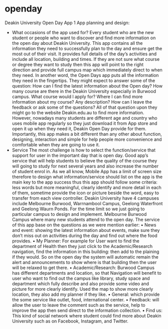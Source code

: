 # openday
Deakin University Open Day App
1 App planning and design:
+ What occasions of the app used for?
 Every student who are the new student or people who want to discover and find more information on the open day about Deakin University. This app contains all the information they need to successfully plan to the day and ensure get the most out of their visit. It provides full details of the day’s activities and include all location, building and times. If they are not sure what course or degree they want to study then this app will point to the right direction and provide full campus map which immediately direct to when they need. In another word, the Open Days app puts all the information they need in the fingertips.
They might expect to answer some of the question: 
How can I find the latest information about the Open day?
How many course are there in the Deakin University especially in Burwood campus.
What course would l apply for? Where I can find more information about my course? Any description? 
How can I leave the feedback or ask some of the questions?
All of that question upon they might go to the website Deakin.edu.au to find more information. However, nowadays many students are different age and country who uses mobile app regularly so they just download it from App store and open it up when they need it, Deakin Open Day provide for them. Importantly, this app makes a bit different than any other about function, designing, interaction and simple for help people more convenience and comfortable when they are going to use it.
+ Service 
The most challenge is how to select the function/service that support for user in the important day that is open day. Good app’s service that will help students to believe the quality of the course they will going to study for next several years and also increase the number of student enrol in. As we all know, Mobile App has a limit of screen size therefore to design what information/service should list on the app is the main key to the app success thus this app should follow some criteria: less words but more meaningful, clearly identify and more detail in each of them, sometime provide the icon or picture beside the word, easy to transfer from each view controller. 
Deakin University have 4 campuses include Melbourne Burwood, Warrnambool Campus, Geelong Waterfront and Geelong Waurn Ponds. For the time limit so we just going to particular campus to design and implement. Melbourne Burwood Campus where many new students attend to the open day.
The service of this app base on the questions as we were mention earlier:
•	News and event: showing the latest information about events, make sure they don’t miss out on activities during the day and find out where the food provides.
•	My Planner: For example for User want to find the department of Health then they just click to the Academic/Research navigation, find the information in this building:  then add to the plaining if they would. So on the open day the system will automatic remain the alert and announcements to show where is that building then the user will be relaxed to get there. 
•	Academic/Research: Burwood Campus has different departments and location, so that Navigation will benefit to user who want to find out the campus like library, study space and department which fully describe and also provide some video and picture for more clearly identify. Used the map to show more clearly location, they also add my planner if they like.
•	General: which provide the some service like outlet, food, international center.
•	Feedback: will allow the user to leave the comment such as the service, help to improve the app then send direct to the information collection.
•	Find us: This kind of social network where student could find more about Deakin University such as on Facebook, Instagram, and Twitter.
